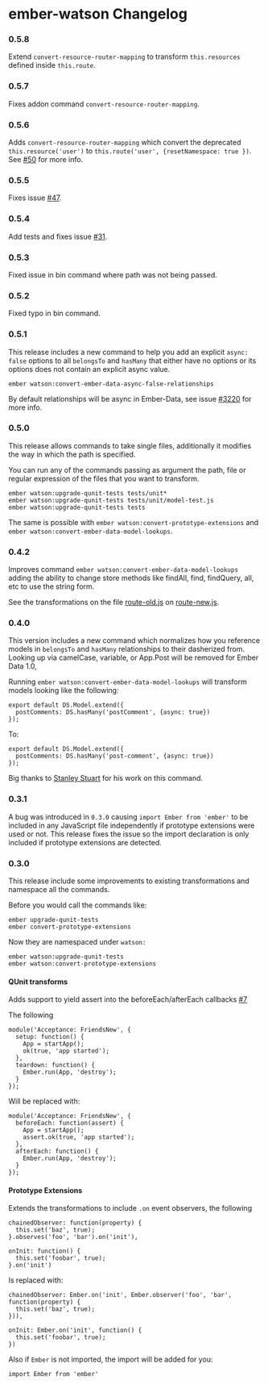# ember-watson Changelog

### 0.5.8

Extend `convert-resource-router-mapping` to transform `this.resources`
defined inside `this.route`.

### 0.5.7

Fixes addon command `convert-resource-router-mapping`.

### 0.5.6

Adds `convert-resource-router-mapping` which convert the deprecated
`this.resource('user')` to `this.route('user', {resetNamespace: true
})`. See [#50](https://github.com/abuiles/ember-watson/issues/50) for
more info.

### 0.5.5

Fixes issue [#47](https://github.com/abuiles/ember-watson/issues/47).

### 0.5.4

Add tests and fixes issue [#31](https://github.com/abuiles/ember-watson/issues/31).

### 0.5.3

Fixed issue in bin command where path was not being passed.

### 0.5.2

Fixed typo in bin command.

### 0.5.1

This release includes a new command to help you add an explicit
`async: false` options to all `belongsTo` and `hasMany` that either
have no options or its options does not contain an explicit async
value.

```
ember watson:convert-ember-data-async-false-relationships
````

By default relationships will be async in Ember-Data, see issue
[#3220](https://github.com/emberjs/data/issues/3220) for more info.


### 0.5.0

This release allows commands to take single files, additionally it
modifies the way in which the path is specified.

You can run any of the commands passing as argument the path, file or regular expression of the files that you want to transform.

```
ember watson:upgrade-qunit-tests tests/unit*
ember watson:upgrade-qunit-tests tests/unit/model-test.js
ember watson:upgrade-qunit-tests tests
```

The same is possible with `ember watson:convert-prototype-extensions` and `ember watson:convert-ember-data-model-lookups`.


### 0.4.2

Improves command `ember watson:convert-ember-data-model-lookups`
adding the ability to change store methods like findAll, find,
findQuery, all, etc to use the string form.

See the transformations on the file
[route-old.js](https://github.com/abuiles/ember-watson/blob/4e1ec53e73f2cf017a21d493519b77f7f025660f/tests/fixtures/ember-data-model-lookups/route-old.js)
on [route-new.js](https://github.com/abuiles/ember-watson/blob/4e1ec53e73f2cf017a21d493519b77f7f025660f/tests/fixtures/ember-data-model-lookups/route-new.js).

### 0.4.0

This version includes a new command which normalizes how you reference
models in `belongsTo` and `hasMany` relationships to their dasherized
from. Looking up via camelCase, variable, or App.Post will be removed
for Ember Data 1.0,

Running `ember watson:convert-ember-data-model-lookups` will transform
models looking like the following:

```
export default DS.Model.extend({
  postComments: DS.hasMany('postComment', {async: true})
});

```

To:

```
export default DS.Model.extend({
  postComments: DS.hasMany('post-comment', {async: true})
});
```

Big thanks to [Stanley Stuart](https://github.com/fivetanley) for his
work on this command.

### 0.3.1

A bug was introduced in `0.3.0` causing `import Ember from 'ember'` to
be included in any JavaScript file independently if prototype
extensions were used or not. This release fixes the issue so the
import declaration is only included if prototype extensions are
detected.

### 0.3.0

This release include  some improvements to existing transformations
and namespace all the commands.

Before you would call the commands like:

```
ember upgrade-qunit-tests
ember convert-prototype-extensions
```

Now they are namespaced under `watson:`

```
ember watson:upgrade-qunit-tests
ember watson:convert-prototype-extensions
```

#### QUnit transforms

Adds support to yield assert into the
beforeEach/afterEach callbacks [#7](https://github.com/abuiles/ember-watson/pull/7)

The following

```
module('Acceptance: FriendsNew', {
  setup: function() {
    App = startApp();
    ok(true, 'app started');
  },
  teardown: function() {
    Ember.run(App, 'destroy');
  }
});
```

Will be replaced with:

```
module('Acceptance: FriendsNew', {
  beforeEach: function(assert) {
    App = startApp();
    assert.ok(true, 'app started');
  },
  afterEach: function() {
    Ember.run(App, 'destroy');
  }
});
```

#### Prototype Extensions

Extends the transformations to include `.on` event observers, the
following

```
chainedObserver: function(property) {
  this.set('baz', true);
}.observes('foo', 'bar').on('init'),

onInit: function() {
  this.set('foobar', true);
}.on('init')
```

Is replaced with:

```
chainedObserver: Ember.on('init', Ember.observer('foo', 'bar', function(property) {
  this.set('baz', true);
})),

onInit: Ember.on('init', function() {
  this.set('foobar', true);
})
```

Also if `Ember` is not imported, the import will be added for you:

```
import Ember from 'ember'
```
